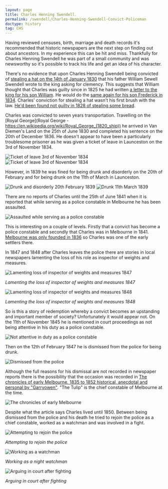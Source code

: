 ```yaml
---
layout: page
title: Charles Henning Swendell.
permalink: /swendell/Charles-Henning-Swendell-Convict-Policeman
doctype: history
tag: CHS
---
```

Having reviewed censuses, birth, marriage and death records it's recommended that historic newspapers are the next step on finding out about ancestors. In my experience this can be hit and miss. Thankfully for Charles Henning Swendell he was part of a small community and was newsworthy so it's possible to track his life and get an idea of his character.

There's no evidence that upon Charles Henning Swendell being convicted of [stealing a hat on the 14th of January 1830](https://www.oldbaileyonline.org/browse.jsp?div=t18300114-102) that his father William Sewell Swendell wrote to the king asking for clemency. This suggests that William thought that Charles was guilty since in 1825 he had written [a letter to the king for his son William](/swendell/William-Swendell-Letter). He would do the [same again for his son Frederick in 1834](/swendell/Frederick-Augustus-Swendell-Letter). Charles' conviction for stealing a hat wasn't his first brush with the law. [He'd been found not guilty in 1828 of stealing some bread](https://www.oldbaileyonline.org/browse.jsp?id=t18280221-99&div=t18280221-99).

Charles was convicted to seven years transportation. Travelling on the [Royal George](Royal George - https://en.wikipedia.org/wiki/Royal_George_(1820_ship)) he arrived in Van Diemen's Land on the 25th of June 1830 and completed his sentence on the 20th of December 1836. He doesn't appear to have been a particularly troublesome prisoner as he was given a ticket of leave in Launceston on the 3rd of November 1834.

![Ticket of leave 3rd of November 1834](/images/CharlesSwendell/CSH1834-11-03CharlesSwendellTicketsOfLeaveLauncestonAdvertiserHeader.png "3rd of November 1834 Launceston Advertiser Headline")
![Ticket of leave 3rd of November 1834](/images/CharlesSwendell/CSH1834-11-03CharlesSwendellTicketsOfLeaveLauncestonAdvertiserDetail.png "3rd of November 1834 Launceston Advertiser Detail")

However, in 1839 he was fined for being drunk and disorderly on the 20th of February and for being drunk on the 11th of March in Launceston.

![Drunk and disorderly 20th February 1839](/images/CharlesSwendell/CSH1839-03-02CharlesSwindleTheCornwallChronicleLauncestonTasmania.png "20th of February 1839 The Cornwall Chronicle") 
![Drunk 11th March 1839](/images/CharlesSwendell/CSH1839-03-16CharlesSwindleTheCornwallChronicleLaunceston.png "16th of March 1839 The Cornwall Chronicle") 

There are no reports of Charles until the 25th of June 1841 when it is reported that while serving as a police constable in Melbourne he has been assaulted.

![Assaulted while serving as a police constable](/images/CharlesSwendell/CSH1841-07-17CharlesSwindelWeeklyFreePressAndPortPhillipCommercialAdvertiser.png "17th of July 1841 Weekly Free Press And Port Phillip Commercial Advertiser")

This is interesting on a couple of levels. Firstly that a convict has become a police constable and secondly that Charles was in Melbourne in 1841. [Melbourne was only founded in 1836](https://en.wikipedia.org/wiki/Melbourne#History) so Charles was one of the early settlers there.

In 1847 and 1848 after Charles leaves the police there are stories in local newspapers lamenting the loss of his role as inspector of weights and measures.

![Lamenting loss of inspector of weights and measures 1847](/images/CharlesSwendell/CSH1847-05-05CharlesSwindellThePortPhillipPatriotAndMorningAdvertiser.png "5th of May 1847 The Port Phillip Patriot And Morning Advertiser lamenting the loss of inspector of weights and measures")

*Lamenting the loss of inspector of weights and measures 1847*

![Lamenting loss of inspector of weights and measures 1848](/images/CharlesSwendell/CSH1848-10-02CharlesSwindellPortPhillipAndSettlersJournal.png "2nd October 1848 Port Phillip And Settlers Journal lamenting the loss of inspector of weights and measures") 

*Lamenting the loss of inspector of weights and measures 1848*

So is this a story of redemption whereby a convict becomes an upstanding and important member of society? Unfortunately it would appear not. On the 11th of November 1845 he is mentioned in court proceedings as not being attentive in his duty as a police constable.

![Not attentive in duty as a police constable](/images/CharlesSwendell/CSH1845-11-11CharlesSwindellThePortPhillipPatriotAndMorningAdvertiser.png "11th November 1845 The Port Phillip Patriot And Morning Advertiser")

Then on the 12th of February 1847 he is dismissed from the police for being drunk.

![Dismissed from the police](/images/CharlesSwendell/CSH1847-02-12CharlesSwindellThePortPhillipPatriotAndMorningAdvertiser.png "12th February 1847 The Port Phillip Patriot And Morning Advertiser")

Although the full reasons for his dismissal are not recorded in newspaper reports there is the possibility that the occasion was recorded in [The chronicles of early Melbourne, 1835 to 1852 historical, anecdotal and personal by "Garryowen"](http://arrow.latrobe.edu.au:8080/vital/access/manager/Repository/latrobe:34479). "The Tulip" is the chief constable of Melbourne at the time.

![The chronicles of early Melbourne](/images/CharlesSwendell/CSHEarlyMelbourne.jpg "The chronicles of early Melbourne, 1835 to 1852 historical, anecdotal and personal")

Despite what the article says Charles lived until 1850. Between being dismissed from the police and his death he tried to rejoin the police as a chief constable, worked as a watchman and was involved in a fight.

![Attempting to rejoin the police](/images/CharlesSwendell/CSH1848-04-18CharlesSwindellTheMelbourneArgus.png "18th August 1848 The Melbourne Argus")

*Attempting to rejoin the police*

![Working as a watchman](/images/CharlesSwendell/CSH1848-08-26PortPhillipGazetteAndSettlersJournalCharlesSwindell.png "26th August 1848 Port Phillip Gazette And Settlers Journal")

*Working as a night watchman*

![Arguing in court after fighting](/images/CharlesSwendell/CSH1849-05-11CharlesSwindleTheArgus.png "11th May 1849 The Argus")

*Arguing in court after fighting*

